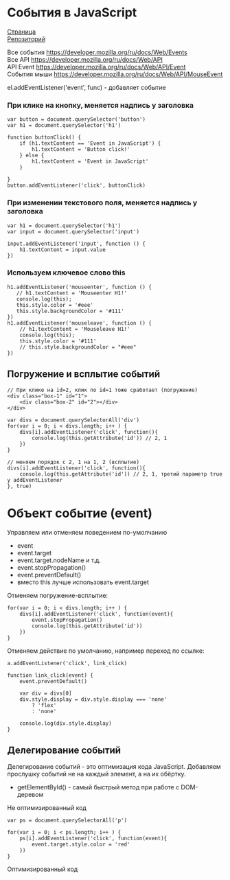 # События в JavaScript

[Страница](https://damir-art.github.io/event/)<br />
[Репозиторий](https://github.com/damir-art/damir-art.github.io/tree/master/event)

Все события https://developer.mozilla.org/ru/docs/Web/Events<br />
Все API https://developer.mozilla.org/ru/docs/Web/API<br />
API Event https://developer.mozilla.org/ru/docs/Web/API/Event<br />
События мыши https://developer.mozilla.org/ru/docs/Web/API/MouseEvent

el.addEventListener('event', func) - добавляет событие

### При клике на кнопку, меняется надпись у заголовка
    var button = document.querySelector('button')
    var h1 = document.querySelector('h1')

    function buttonClick() {
        if (h1.textContent == 'Event in JavaScript') {
            h1.textContent = 'Button click!'
        } else {
            h1.textContent = 'Event in JavaScript'
        }

    }
    button.addEventListener('click', buttonClick)

### При изменении текстового поля, меняется надпись у заголовка
    var h1 = document.querySelector('h1')
    var input = document.querySelector('input')
    
    input.addEventListener('input', function () {
        h1.textContent = input.value
    })

### Используем ключевое слово this
    h1.addEventListener('mouseenter', function () {
       // h1.textContent = 'Mouseenter H1!'
       console.log(this);
       this.style.color = '#eee'
       this.style.backgroundColor = '#111'
    })
    h1.addEventListener('mouseleave', function () {
        // h1.textContent = 'Mouseleave H1!'
        console.log(this);
        this.style.color = '#111'
        // this.style.backgroundColor = "#eee"
    })

## Погружение и всплытие событий
    // При клике на id=2, клик по id=1 тоже сработает (погружение)
    <div class="box-1" id="1">
        <div class="box-2" id="2"></div>
    </div>
    
    var divs = document.querySelectorAll('div')
    for(var i = 0; i < divs.length; i++ ) {
        divs[i].addEventListener('click', function(){
            console.log(this.getAttribute('id')) // 2, 1
        })
    }
    
    // меняем порядок с 2, 1 на 1, 2 (всплытие)
    divs[i].addEventListener('click', function(){
        console.log(this.getAttribute('id')) // 2, 1, третий параметр true у addEventListener
    }, true)
    
# Объект событие (event)
Управляем или отменяем поведением по-умолчанию
* event
* event.target
* event.target.nodeName и т.д.
* event.stopPropagation()
* event.preventDefault()
* вместо this лучше использовать event.target

Отменяем погружение-всплытие:

    for(var i = 0; i < divs.length; i++ ) {
        divs[i].addEventListener('click', function(event){
            event.stopPropagation()
            console.log(this.getAttribute('id'))
        })
    }

Отменяем действие по умолчанию, например переход по ссылке:

    a.addEventListener('click', link_click)

    function link_click(event) {
        event.preventDefault()

        var div = divs[0]
        div.style.display = div.style.display === 'none'
            ? 'flex'
            : 'none'

        console.log(div.style.display)
    }

## Делегирование событий
Делегирование событий - это оптимизация кода JavaScript. Добавляем прослушку событий не на каждый элемент, а на их обёртку.
* getElementById() - самый быстрый метод при работе с DOM-деревом

Не оптимизированный код

    var ps = document.querySelectorAll('p')

    for(var i = 0; i < ps.length; i++ ) {
        ps[i].addEventListener('click', function(event){
            event.target.style.color = 'red'
        })
    }

Оптимизированный код
